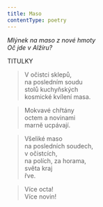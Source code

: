 ```yaml
---
title: Maso
contentType: poetry
---
```


_Mlýnek na maso z nové hmoty  
Oč jde v Alžíru?_

TITULKY

> V očistci sklepů,  
> na posledním soudu  
> stolů kuchyňských  
> kosmické kvílení masa.

  

> Mokvavé chřtány  
> octem a novinami  
> marně ucpávají.

  

> Všeliké maso  
> na posledních soudech,  
> v očistcích,  
> na polích, za horama,  
> světa kraj  
> řve.

  

> Více octa!  
> Více novin!
